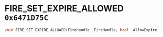 # FIRE_SET_EXPIRE_ALLOWED `0x6471D75C`

```cpp
void FIRE_SET_EXPIRE_ALLOWED(FireHandle _FireHandle, bool _AllowExpire);
```